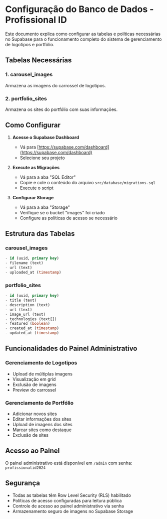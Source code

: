 # Configuração do Banco de Dados - Profissional ID

Este documento explica como configurar as tabelas e políticas necessárias no Supabase para o funcionamento completo do sistema de gerenciamento de logotipos e portfólio.

## Tabelas Necessárias

### 1. carousel_images
Armazena as imagens do carrossel de logotipos.

### 2. portfolio_sites
Armazena os sites do portfólio com suas informações.

## Como Configurar

1. **Acesse o Supabase Dashboard**
   - Vá para [https://supabase.com/dashboard](https://supabase.com/dashboard)
   - Selecione seu projeto

2. **Execute as Migrações**
   - Vá para a aba "SQL Editor"
   - Copie e cole o conteúdo do arquivo `src/database/migrations.sql`
   - Execute o script

3. **Configurar Storage**
   - Vá para a aba "Storage"
   - Verifique se o bucket "images" foi criado
   - Configure as políticas de acesso se necessário

## Estrutura das Tabelas

### carousel_images
```sql
- id (uuid, primary key)
- filename (text)
- url (text)
- uploaded_at (timestamp)
```

### portfolio_sites
```sql
- id (uuid, primary key)
- title (text)
- description (text)
- url (text)
- image_url (text)
- technologies (text[])
- featured (boolean)
- created_at (timestamp)
- updated_at (timestamp)
```

## Funcionalidades do Painel Administrativo

### Gerenciamento de Logotipos
- Upload de múltiplas imagens
- Visualização em grid
- Exclusão de imagens
- Preview do carrossel

### Gerenciamento de Portfólio
- Adicionar novos sites
- Editar informações dos sites
- Upload de imagens dos sites
- Marcar sites como destaque
- Exclusão de sites

## Acesso ao Painel

O painel administrativo está disponível em `/admin` com senha: `profissionalid2024`

## Segurança

- Todas as tabelas têm Row Level Security (RLS) habilitado
- Políticas de acesso configuradas para leitura pública
- Controle de acesso ao painel administrativo via senha
- Armazenamento seguro de imagens no Supabase Storage